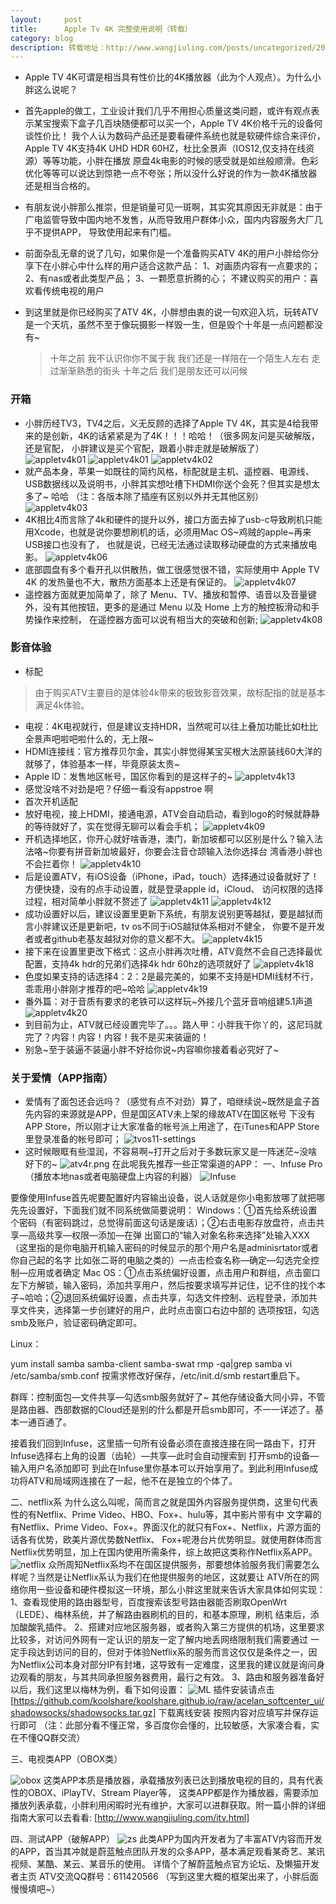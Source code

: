 ```yaml
---
layout:     post
title:      Apple Tv 4K 完整使用说明（转载）
category: blog
description: 转载地址：http://www.wangjiuling.com/posts/uncategorized/2018-08-15-4K%E5%AE%8C%E6%95%B4%E4%BD%BF%E7%94%A8%E6%8C%87%E5%8D%97.html
---
```



* Apple TV 4K可谓是相当具有性价比的4K播放器（此为个人观点）。为什么小胖这么说呢？
* 首先apple的做工，工业设计我们几乎不用担心质量这类问题，或许有观点表示某宝搜索下盒子几百块随便都可以买一个，Apple TV 4K价格千元的设备何谈性价比！
我个人认为数码产品还是要看硬件系统也就是软硬件综合来评价，Apple TV 4K支持4K UHD HDR 60HZ，杜比全景声（IOS12,仅支持在线资源）等等功能，小胖在播放
原盘4k电影的时候的感受就是如丝般顺滑。色彩优化等等可以说达到惊艳一点不夸张；所以没什么好说的作为一款4K播放器还是相当合格的。
* 有朋友说小胖那么推崇，但是销量可见一斑啊，其实究其原因无非就是：由于广电监管导致中国内地不发售，从而导致用户群体小众，国内内容服务大厂几乎不提供APP，
导致使用起来有门槛。
* 前面杂乱无章的说了几句，如果你是一个准备购买ATV 4K的用户小胖给你分享下在小胖心中什么样的用户适合这款产品：
1、对画质内容有一点要求的；
2、有nas或者此类型产品；
3、一颗愿意折腾的心；
不建议购买的用户：喜欢看传统电视的用户
* 到这里就是你已经购买了ATV 4K，小胖想由衷的说一句欢迎入坑，玩转ATV是一个天坑，虽然不至于像玩摄影一样毁一生，但是毁个十年是一点问题都没有~

   >十年之前
   我不认识你你不属于我
   我们还是一样陪在一个陌生人左右
   走过渐渐熟悉的街头
   十年之后
   我们是朋友还可以问候


### 开箱 
* 小胖历经TV3，TV4之后，义无反顾的选择了Apple TV 4K，其实是4给我带来的是创新，4K的话紧紧是为了4K！！！哈哈！（很多网友问是买破解版，还是官配，
小胖建议是买个官配，跟着小胖走就是破解版了）
![appletv4k01](images/blog/appletv4k01.jpeg)
![appletv4k01](images/blog/appletv4k01.jpeg)
![appletv4k02](images/blog/appletv4k02.jpeg)
* 就产品本身，苹果一如既往的简约风格，标配就是主机、遥控器、电源线、USB数据线以及说明书，小胖其实想吐槽下HDMI你送个会死？但其实是想太多了~ 哈哈
（注：各版本除了插座有区别以外并无其他区别）
![appletv4k03](images/blog/appletv4k03.jpg)
* 4K相比4而言除了4k和硬件的提升以外，接口方面去掉了usb-c导致刷机只能用Xcode，也就是说你要想刷机的话，必须用Mac OS~鸡贼的apple~再来USB接口也没有了，
也就是说，已经无法通过读取移动硬盘的方式来播放电影。
![appletv4k06](images/blog/appletv4k06.jpg)
* 底部圆盘有多个看开孔以供散热，做工很感觉很不错，实际使用中 Apple TV 4K 的发热量也不大，散热方面基本上还是有保证的。
![appletv4k07](images/blog/app;etv4k07.jpg)
* 遥控器方面就更加简单了，除了 Menu、TV、播放和暂停、语音以及音量键外，没有其他按钮，更多的是通过 Menu 以及 Home 上方的触控板滑动和手势操作来控制，
在遥控器方面可以说有相当大的突破和创新;
![appletv4k08](images/blog/appletv4k08.jpg)
### 影音体验
* 标配
>由于购买ATV主要目的是体验4k带来的极致影音效果，故标配指的就是基本满足4k体验。
* 电视：4K电视就行，但是建议支持HDR，当然呢可以往上叠加功能比如杜比全景声吧啦吧啦什么的，无上限~
* HDMI连接线：官方推荐贝尔金，其实小胖觉得某宝买根大法原装线60大洋的就够了，体验基本一样，毕竟原装太贵~
* Apple ID：发售地区帐号，国区你看到的是这样子的~
![appletv4k13](images/blog/appletv4k13.jpg)
* 感觉没啥不对劲是吧？仔细一看没有appstroe 啊
* 首次开机适配
* 放好电视，接上HDMI，接通电源，ATV会自动启动，看到logo的时候就静静的等待就好了，实在觉得无聊可以看会手机；
![appletv4k09](images/blog/appletv09.jpg)
* 开机选择地区，你开心就好啥香港，澳门，新加坡都可以区别是什么？输入法法咯~你要有拼音新加坡最好，你要会注音仓颉输入法你选择台
湾香港小胖也不会拦着你！
![appletv4k10](images/blog/appletv4k10.jpg)
* 后是设置ATV，有iOS设备（iPhone，iPad，touch）选择通过设备就好了！方便快捷，没有的点手动设置，就是登录apple id，iCloud、
访问权限的选择过程，相对简单小胖就不赘述了
![appletv4k11](images/blog/appletv4k11.jpg)
![appletv4k12](images/blog/appletv4k12.jpg)
* 成功设置好以后，建议设置里更新下系统，有朋友说别更等越狱，要是越狱而言小胖建议还是更新吧，tv os不同于iOS越狱体系相对不健全，
你要不是开发者或者github老基友越狱对你的意义都不大。 
![appletv4k15](images/blog/appletv4k15.jpg)
* 接下来在设置里更改下格式：这点小胖再次吐槽，ATV竟然不会自己选择最优配置，支持4k hdr的兄弟们选择4k hdr 60hz的选项就好了
![appletv4k18](images/blog/appletv4k18.jpg)
* 色度如果支持的话选择4：2：2是最完美的，如果不支持是HDMI线材不行，乖乖用小胖刚才推荐的吧~哈哈 
![appletv4k19](images/blog/appletv4k19.jpe)
* 番外篇：对于音质有要求的老铁可以这样玩~外接几个蓝牙音响组建5.1声道 
![appletv4k20](images/blog/appletv4k20.jpg)
* 到目前为止，ATV就已经设置完毕了。。。路人甲：小胖我干你丫的，这尼玛就完了？内容！内容！内容！我不是买来装逼的！
* 别急~至于装逼不装逼小胖不好给你说~内容嘛你接着看必究好了~
### 关于爱情（APP指南）
* 爱情有了面包还会远吗？（感觉有点不对劲）算了，咱继续说~既然是盒子首先内容的来源就是APP，但是国区ATV未上架的缘故ATV在国区帐号
下没有APP Store，所以刚才让大家准备的帐号派上用途了，在iTunes和APP Store里登录准备的帐号即可； 
![tvos11-settings](images/blog/tvos11-settings.jpg)
* 这时候眼眶有些湿润，不容易啊~打开之后对于多数玩家又是一阵迷茫~没啥好下的~
![atv4r.png](images/blog/atv4r.png)
在此呢我先推荐一些正常渠道的APP：
一、Infuse Pro（播放本地nas或者电脑硬盘上内容的利器）
![Infuse](images/blog/Infuse.jpg)

要像使用Infuse首先呢要配置好内容输出设备，说人话就是你小电影放哪了就把哪先先设置好，下面我们就不同系统做简要说明：
Windows：①首先给系统设置个密码（有密码跳过，总觉得前面这句话是废话）；②右击电影存放盘符，点击共享—高级共享—权限—添加—在弹
出窗口的“输入对象名称来选择”处输入XXX（这里指的是你电脑开机输入密码的时候显示的那个用户名是adminisrtator或者你自己起的名字
比如张二哥的电脑之类的）—点击检查名称—确定—勾选完全控制—应用或者确定
Mac OS：①点击系统偏好设置，点击用户和群组，点击窗口左下方解锁，输入密码，添加共享用户，然后按要求填写并记住，记不住的找个本
子~哈哈；②退回系统偏好设置，点击共享，勾选文件控制、远程登录，添加共享文件夹，选择第一步创建好的用户，此时点击窗口右边中部的
选项按钮，勾选smb及账户，验证密码确定即可。

Linux：

yum install samba samba-client samba-swat
rmp -qa|grep samba
vi /etc/samba/smb.conf
按需求修改好保存，/etc/init.d/smb restart重启下。

群晖：控制面包—文件共享—勾选smb服务就好了~
其他存储设备大同小异，不管是路由器、西部数据的Cloud还是别的什么都是开启smb即可，不一一详述了。基本一通百通了。

接着我们回到Infuse，这里插一句所有设备必须在直接连接在同一路由下，打开Infuse选择右上角的设置（齿轮）—共享—此时会自动搜索到
打开smb的设备—输入用户名添加即可
到此在Infuse里你基本可以开始享用了。到此利用Infuse成功将ATV和局域网连接在了一起，他不在是独立的个体了。

二、netflix系
为什么这么叫呢，简而言之就是国外内容服务提供商，这里句代表性的有Netflix、Prime Video、HBO、Fox+、hulu等，其中影片带有中
文字幕的有Netflix、Prime Video、Fox+。界面汉化的就只有Fox+、Netflix，片源方面的话各有优势，欧美片源优势数Netflix、
Fox+呢港台片优势明显。就使用群体而言Netflix优势明显，加上在国内使用所需条件，综上故把这类称作Netflix系APP。
![netflix](images/blog/netflix.jpg)
众所周知Netflix系均不在国区提供服务，那要想体验服务我们需要怎么样呢？当然是让Netflix系认为我们在他提供服务的地区，这就要让
ATV所在的网络你用一些设备和硬件模拟这一环境，那么小胖这里就来告诉大家具体如何实现：
1、查看现使用的路由器型号，百度搜索该型号路由器能否刷取OpenWrt（LEDE）、梅林系统，并了解路由器刷机的目的，和基本原理，刷机
结束后，添加酸酸乳插件。
2、搭建对应地区服务器，或者购入第三方提供的机场，这里要求比较多，对访问外网有一定认识的朋友一定了解内地丢网络限制我们需要通过
一定手段达到访问的目的，但对于体验Netflix系的服务而言这仅仅是条件之一，因为Netflix公司本身对部分IP有封堵，这导致有一定难度，这里我的建议就是询问身边观看的朋友，与其共同承担服务器费用，最行之有效。
3、路由和服务器准备好以后，我们这里以梅林为例，看下如何设置：
![ML](images/blog/ML.png)
插件安装请点击[https://github.com/koolshare/koolshare.github.io/raw/acelan_softcenter_ui/shadowsocks/shadowsocks.tar.gz] 下载离线安装
按照内容对应填写并保存运行即可
（注：此部分看不懂正常，多百度你会懂的，比较敏感，大家凑合看，实在不懂QQ群交流）

三、电视类APP（OBOX类）


![obox](images/blog/obox.jpg)
这类APP本质是播放器，承载播放列表已达到播放电视的目的，具有代表性的OBOX、iPlayTV、Stream Player等，
这类APP都是作为播放器，需要添加播放列表承载，小胖利用闲暇时光有维护，大家可以进群获取。附一篇小胖的详细指南大家可以去看看:
[http://www.wangjiuling.com/itv.html]

四、测试APP（破解APP）
![zs](images/blog/zs.png)
此类APP为国内开发者为了丰富ATV内容而开发的APP，首当其冲就是蔚蓝触点团队开发的众多APP，基本满足观看某奇艺、某讯视频、某酷、某云、某音乐的使用。
详情个了解蔚蓝触点官方论坛、及懒猫开发者主页
ATV交流QQ群号：611420566
（写到这里大概的框架出来了，小胖后面慢慢填吧~）




